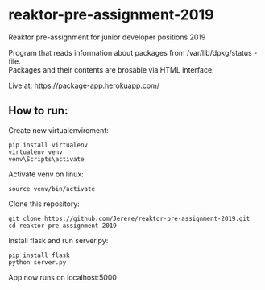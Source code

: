 # reaktor-pre-assignment-2019
Reaktor pre-assignment for junior developer positions 2019

Program that reads information about packages from /var/lib/dpkg/status -file.  
Packages and their contents are brosable via HTML interface.


Live at: https://package-app.herokuapp.com/
  

## How to run:

Create new virtualenviroment:  
``` 
pip install virtualenv
virtualenv venv
venv\Scripts\activate
```
Activate venv on linux:
```
source venv/bin/activate
```
Clone this repository:
``` 
git clone https://github.com/Jerere/reaktor-pre-assignment-2019.git
cd reaktor-pre-assignment-2019
``` 

Install flask and run server.py:
``` 
pip install flask
python server.py
``` 

App now runs on localhost:5000
